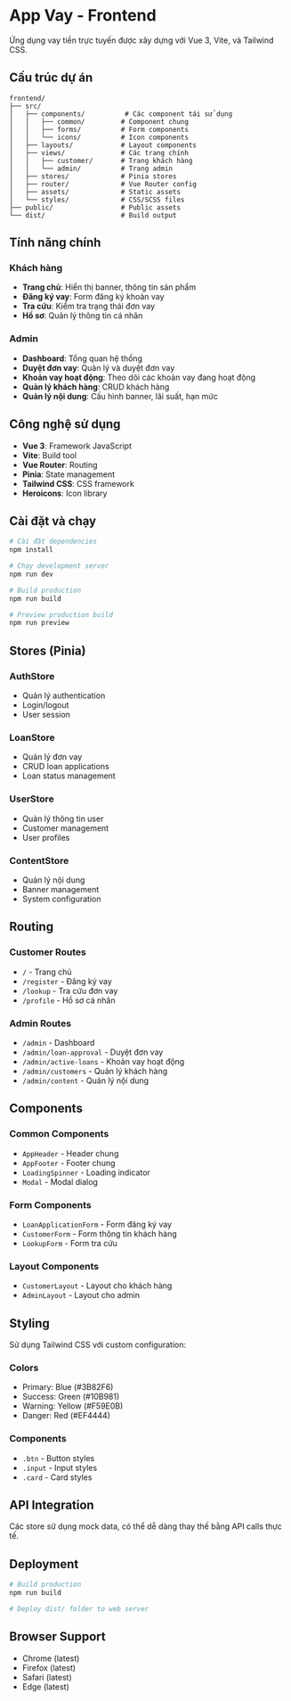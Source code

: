 # App Vay - Frontend

Ứng dụng vay tiền trực tuyến được xây dựng với Vue 3, Vite, và Tailwind CSS.

## Cấu trúc dự án

```
frontend/
├── src/
│   ├── components/          # Các component tái sử dụng
│   │   ├── common/         # Component chung
│   │   ├── forms/          # Form components
│   │   └── icons/          # Icon components
│   ├── layouts/            # Layout components
│   ├── views/              # Các trang chính
│   │   ├── customer/       # Trang khách hàng
│   │   └── admin/          # Trang admin
│   ├── stores/             # Pinia stores
│   ├── router/             # Vue Router config
│   ├── assets/             # Static assets
│   └── styles/             # CSS/SCSS files
├── public/                 # Public assets
└── dist/                   # Build output
```

## Tính năng chính

### Khách hàng
- **Trang chủ**: Hiển thị banner, thông tin sản phẩm
- **Đăng ký vay**: Form đăng ký khoản vay
- **Tra cứu**: Kiểm tra trạng thái đơn vay
- **Hồ sơ**: Quản lý thông tin cá nhân

### Admin
- **Dashboard**: Tổng quan hệ thống
- **Duyệt đơn vay**: Quản lý và duyệt đơn vay
- **Khoản vay hoạt động**: Theo dõi các khoản vay đang hoạt động
- **Quản lý khách hàng**: CRUD khách hàng
- **Quản lý nội dung**: Cấu hình banner, lãi suất, hạn mức

## Công nghệ sử dụng

- **Vue 3**: Framework JavaScript
- **Vite**: Build tool
- **Vue Router**: Routing
- **Pinia**: State management
- **Tailwind CSS**: CSS framework
- **Heroicons**: Icon library

## Cài đặt và chạy

```bash
# Cài đặt dependencies
npm install

# Chạy development server
npm run dev

# Build production
npm run build

# Preview production build
npm run preview
```

## Stores (Pinia)

### AuthStore
- Quản lý authentication
- Login/logout
- User session

### LoanStore
- Quản lý đơn vay
- CRUD loan applications
- Loan status management

### UserStore
- Quản lý thông tin user
- Customer management
- User profiles

### ContentStore
- Quản lý nội dung
- Banner management
- System configuration

## Routing

### Customer Routes
- `/` - Trang chủ
- `/register` - Đăng ký vay
- `/lookup` - Tra cứu đơn vay
- `/profile` - Hồ sơ cá nhân

### Admin Routes
- `/admin` - Dashboard
- `/admin/loan-approval` - Duyệt đơn vay
- `/admin/active-loans` - Khoản vay hoạt động
- `/admin/customers` - Quản lý khách hàng
- `/admin/content` - Quản lý nội dung

## Components

### Common Components
- `AppHeader` - Header chung
- `AppFooter` - Footer chung
- `LoadingSpinner` - Loading indicator
- `Modal` - Modal dialog

### Form Components
- `LoanApplicationForm` - Form đăng ký vay
- `CustomerForm` - Form thông tin khách hàng
- `LookupForm` - Form tra cứu

### Layout Components
- `CustomerLayout` - Layout cho khách hàng
- `AdminLayout` - Layout cho admin

## Styling

Sử dụng Tailwind CSS với custom configuration:

### Colors
- Primary: Blue (#3B82F6)
- Success: Green (#10B981)
- Warning: Yellow (#F59E0B)
- Danger: Red (#EF4444)

### Components
- `.btn` - Button styles
- `.input` - Input styles
- `.card` - Card styles

## API Integration

Các store sử dụng mock data, có thể dễ dàng thay thế bằng API calls thực tế.

## Deployment

```bash
# Build production
npm run build

# Deploy dist/ folder to web server
```

## Browser Support

- Chrome (latest)
- Firefox (latest)
- Safari (latest)
- Edge (latest)
